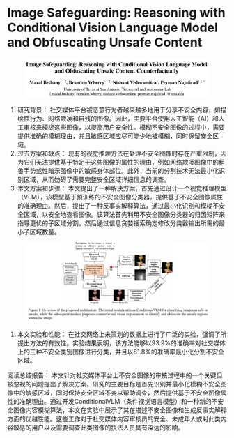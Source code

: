# Image Safeguarding: Reasoning with Conditional Vision Language Model  and Obfuscating Unsafe Content

<figure><img src="../.gitbook/assets/image (2) (1) (1) (1) (1) (1) (1) (1) (1) (1) (1) (1) (1) (1) (1) (1) (1) (1) (1) (1) (1) (1) (1) (1) (1) (1) (1) (1) (1) (1) (1) (1) (1) (1) (1) (1) (1) (1) (1) (1) (1) (1) (1) (1) (1) (1) (1) (1) (1) (1) (1) (1) (1) (1) (1) (1) (1) (1) (1) (1)  (23).png" alt=""><figcaption></figcaption></figure>

1. 研究背景： 社交媒体平台被恶意行为者越来越多地用于分享不安全内容，如描绘性行为、网络欺凌和自残的图像。因此，主要平台使用人工智能（AI）和人工审核来模糊这些图像，以提高用户安全性。模糊不安全图像的过程中，需要提供准确的模糊理由，并且敏感区域应尽可能少地被模糊，同时保留安全区域。
2. 过去方案和缺点： 现有的视觉推理方法在处理不安全图像时存在严重限制，因为它们无法提供基于特定于这些图像的属性的理由，例如网络欺凌图像中的粗鲁手势或性暗示图像中的敏感身体部位。此外，当前的分割技术无法最小化识别区域，从而妨碍了需要完整安全区域详细信息的调查。
3. 本文方案和步骤： 本文提出了一种解决方案，首先通过设计一个视觉推理模型（VLM），该模型基于预训练的不安全图像分类器，提供基于不安全图像属性的准确理由。然后，提出了一种反事实解释算法，通过最小化识别和模糊不安全区域，以安全地查看图像。该算法首先利用不安全图像分类器的归因矩阵来指导更优的子区域分割，然后通过信息贪婪搜索确定修改分类器输出所需的最小子区域数量。

<figure><img src="../.gitbook/assets/image (3) (1) (1) (1) (1) (1) (1) (1) (1) (1) (1) (1) (1) (1) (1) (1) (1) (1) (1) (1) (1) (1) (1) (1) (1) (1) (1) (1) (1) (1) (1) (1) (1) (1) (1) (1) (1) (1) (1) (1) (1) (1) (1) (1) (1) (1) (1) (1) (1) (1) (1) (1) (1) (1) (1) (1) (1) (1) (1) (1)  (14).png" alt=""><figcaption></figcaption></figure>

1. 本文实验和性能： 在社交网络上未策划的数据上进行了广泛的实验，强调了所提出方法的有效性。实验结果表明，该方法能够以93.9%的准确率对社交媒体上的三种不安全类别图像进行分类，并且以81.8%的准确率最小化分割不安全区域。

阅读总结报告： 本文针对社交媒体平台上不安全图像的审核过程中的一个关键但被忽视的问题提出了解决方案。研究的主要目标是首先识别并最小化模糊不安全图像中的敏感区域，同时保持安全区域不变以帮助调查，然后提供基于不安全图像属性的准确理由。通过开发ConditionalVLM（条件视觉语言模型）和一种新的不安全图像内容模糊算法，本文在实验中展示了其在描述不安全图像和生成反事实解释方面的优越性能。这些工作对于社交媒体内容审核员的安全、未成年人或对此类内容敏感的用户以及需要调查此类图像的执法人员具有深远的影响。
